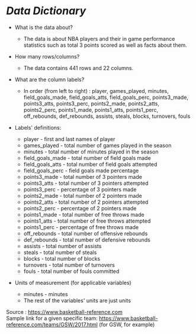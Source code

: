# *Data Dictionary*
  
  
+ What is the data about?
    + The data is about NBA players and their in game performance statistics such as total 3 points scored as well as facts about them.

+ How many rows/columns?
    + The data contains 441 rows and 22 columns.

+ What are the column labels?
    + In order (from left to right) : player, games_played,	minutes,	field_goals_made,	field_goals_atts,	field_goals_perc,	points3_made,	points3_atts,	points3_perc,	points2_made,	points2_atts,	points2_perc,	points1_made,	points1_atts,	points1_perc,	off_rebounds,	def_rebounds,	assists,	steals,	blocks,	turnovers,	fouls
    
+ Labels' definitions:
    + player - first and last names of player
    + games_played - total number of games played in the season
    + minutes - total number of minutes played in the season
    + field_goals_made - total number of field goals made
    + field_goals_atts - total number of field goals attempted
    + field_goals_perc - field goals made percentage
    + points3_made - total number of 3 pointers made
    + points3_atts - total number of 3 pointers attempted
    + points3_perc - percentage of 3 pointers made
    + points2_made - total number of 2 pointers made
    + points2_atts - total number of 2 pointers attempted
    + points2_perc - percentage of 2 pointers made
    + points1_made - total number of free throws made
    + points1_atts - total number of free throws attempted
    + points1_perc - percentage of free throws made
    + off_rebounds - total number of offensive rebounds
    + def_rebounds - total number of defensive rebounds
    + assists - total number of assists
    + steals - total number of steals
    + blocks - total number of blocks
    + turnovers - total number of turnovers
    + fouls - total number of fouls committed
    
+ Units of measurement (for applicable variables)
    + minutes - minutes
    + The rest of the variables' units are just units

Source : https://www.basketball-reference.com  
Sample link for a given specific team: https://www.basketball-reference.com/teams/GSW/2017.html (for GSW, for example)
    